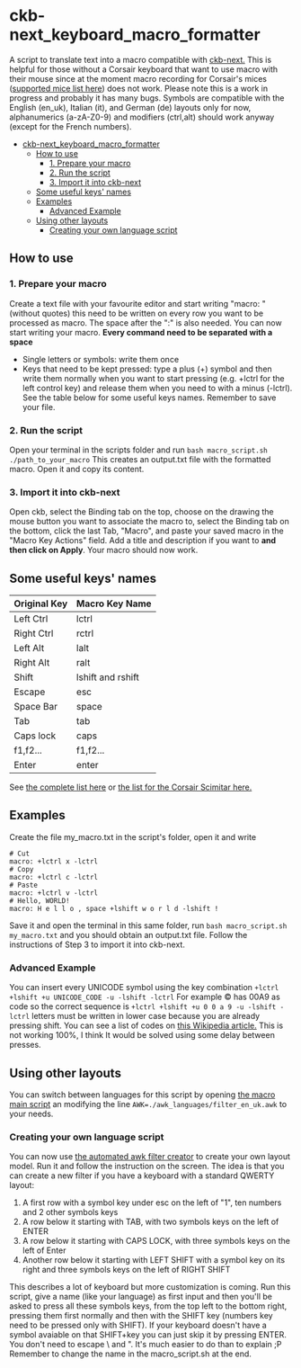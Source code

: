 # ckb-next_keyboard_macro_formatter
A script to translate text into a macro compatible with [ckb-next.](https://github.com/mattanger/ckb-next)
This is helpful for those without a Corsair keyboard that want to use macro with their mouse since at the moment macro recording for Corsair's mices ([supported mice list here](https://github.com/mattanger/ckb-next#device-support)) does not work.
Please note this is a work in progress and probably it has many bugs. Symbols are compatible with the English (en_uk), Italian (it), and German (de) layouts only for now, alphanumerics (a-zA-Z0-9) and modifiers (ctrl,alt) should work anyway (except for the French numbers).

 - [ckb-next_keyboard_macro_formatter](#ckb-next_keyboard_macro_formatter)
	- [How to use](#how-to-use)
		- [1. Prepare your macro](#)
		- [2. Run the script](#)
		- [3. Import it into ckb-next](#)
	- [Some useful keys' names](#some-useful-keys-names)
	- [Examples](#examples)
		- [Advanced Example](#advanced-example)
	- [Using other layouts](#using-other-layouts)
		- [Creating your own language script](#creating-your-own-language-script)

## How to use

### 1. Prepare your macro
Create a text file with your favourite editor and start writing "macro: " (without quotes) this need to be written on every row you want to be processed as macro. The space after the ":" is also needed.
You can now start writing your macro. **Every command need to be separated with a space**
* Single letters or symbols: write them once
* Keys that need to be kept pressed: type a plus (+) symbol and then write them normally when you want to start pressing (e.g. +lctrl for the left control key) and release them when you need to with a minus (-lctrl).
See the table below for some useful keys names. Remember to save your file.

### 2. Run the script
Open your terminal in the scripts folder and run `bash macro_script.sh ./path_to_your_macro`
This creates an output.txt file with the formatted macro. Open it and copy its content.

### 3. Import it into ckb-next
Open ckb, select the Binding tab on the top, choose on the drawing the mouse button you want to associate the macro to, select the Binding tab on the bottom, click the last Tab, "Macro", and paste your saved macro in the "Macro Key Actions" field. Add a title and description if you want to **and then click on Apply**. Your macro should now work.

## Some useful keys' names
Original Key | Macro Key Name
------------ | ----------
Left Ctrl | lctrl
Right Ctrl | rctrl
Left Alt | lalt
Right Alt | ralt
Shift | lshift and rshift
Escape | esc
Space Bar | space
Tab | tab
Caps lock | caps
f1,f2... | f1,f2...
Enter | enter

See [the complete list here](https://github.com/LivingWithHippos/ckb-next_keyboard_macro_formatter/blob/master/keys%20list/keys_names.md) or [the list for the Corsair Scimitar here.](https://github.com/LivingWithHippos/ckb-next_keyboard_macro_formatter/blob/master/keys%20list/keys_names_scimitair.md)

## Examples

Create the file my_macro.txt in the script's folder, open it and write
```
# Cut
macro: +lctrl x -lctrl
# Copy
macro: +lctrl c -lctrl
# Paste
macro: +lctrl v -lctrl
# Hello, WORLD!
macro: H e l l o , space +lshift w o r l d -lshift !
```             

Save it and open the terminal in this same folder, run `bash macro_script.sh my_macro.txt` and you should obtain an output.txt file. Follow the instructions of Step 3 to import it into ckb-next.

### Advanced Example

You can insert every UNICODE symbol using the key combination
`+lctrl +lshift +u UNICODE_CODE -u -lshift -lctrl`
For example © has 00A9 as code so the correct sequence is
`+lctrl +lshift +u 0 0 a 9 -u -lshift -lctrl`
letters must be written in lower case because you are already pressing shift. You can see a list of codes on [this Wikipedia article.](https://en.wikipedia.org/wiki/List_of_Unicode_characters)
This is not working 100%, I think It would be solved using some delay between presses.

## Using other layouts
You can switch between languages for this script by opening [the macro main script](https://github.com/LivingWithHippos/ckb-next_keyboard_macro_formatter/blob/master/scripts/macro_script.sh) an modifying the line `AWK=./awk_languages/filter_en_uk.awk` to your needs.

### Creating your own language script
You can now use [the automated awk filter creator](https://github.com/LivingWithHippos/ckb-next_keyboard_macro_formatter/blob/master/scripts/automated_layout_filter_creator.sh) to create your own layout model. Run it and follow the instruction on the screen. The idea is that you can create a new filter if you have a keyboard with a standard QWERTY layout:
1. A first row with a symbol key under esc on the left of "1", ten numbers and 2 other symbols keys
2. A row below it starting with TAB, with two symbols keys on the left of ENTER
3. A row below it starting with CAPS LOCK, with three symbols keys on the left of Enter
4. Another row below it starting with LEFT SHIFT with a symbol key on its right and three symbols keys on the left of RIGHT SHIFT

This describes a lot of keyboard but more customization is coming. Run this script, give a name (like your language) as first input and then you'll be asked to press all these symbols keys, from the top left to the bottom right, pressing them first normally and then with the SHIFT key (numbers key need to be pressed only with SHIFT). If your keyboard doesn't have a symbol avaiable on that SHIFT+key you can just skip it by pressing ENTER. You don't need to escape \ and ". It's much easier to do than to explain ;P Remember to change the name in the macro_script.sh at the end.
